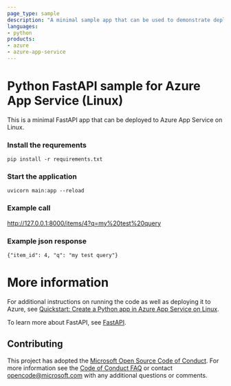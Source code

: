 ```yaml
---
page_type: sample
description: "A minimal sample app that can be used to demonstrate deploying FastAPI apps to Azure App Service on Linux."
languages:
- python
products:
- azure
- azure-app-service
---
```


# Python FastAPI sample for Azure App Service (Linux)

This is a minimal FastAPI app that can be deployed to Azure App Service on Linux.

### Install the requrements
`pip install -r requirements.txt`

### Start the application
`uvicorn main:app --reload`

### Example call
http://127.0.0.1:8000/items/4?q=my%20test%20query

### Example json response
`{"item_id": 4, "q": "my test query"}`


# More information
For additional instructions on running the code as well as deploying it to Azure, see [Quickstart: Create a Python app in Azure App Service on Linux](https://docs.microsoft.com/azure/app-service/quickstart-python).

To learn more about FastAPI, see [FastAPI](https://fastapi.tiangolo.com/).

## Contributing

This project has adopted the [Microsoft Open Source Code of Conduct](https://opensource.microsoft.com/codeofconduct/). For more information see the [Code of Conduct FAQ](https://opensource.microsoft.com/codeofconduct/faq/) or contact [opencode@microsoft.com](mailto:opencode@microsoft.com) with any additional questions or comments.
